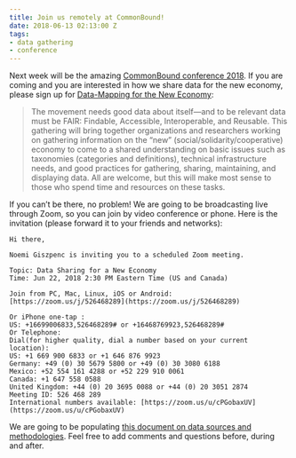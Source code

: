 ```yaml
---
title: Join us remotely at CommonBound!
date: 2018-06-13 02:13:00 Z
tags:
- data gathering
- conference
---
```


Next week will be the amazing [CommonBound conference 2018](http://www.commonbound.org/). If you are coming and you are interested in how we share data for the new economy, please sign up for [Data-Mapping for the New Economy](http://sched.co/E3RV):

> The movement needs good data about itself—and to be relevant data must be FAIR: Findable, Accessible, Interoperable, and Reusable. This gathering will bring together organizations and researchers working on gathering information on the “new” (social/solidarity/cooperative) economy to come to a shared understanding on basic issues such as taxonomies (categories and definitions), technical infrastructure needs, and good practices for gathering, sharing, maintaining, and displaying data. All are welcome, but this will make most sense to those who spend time and resources on these tasks.

If you can’t be there, no problem! We are going to be broadcasting live through Zoom, so you can join by video conference or phone. Here is the invitation (please forward it to your friends and networks):

    Hi there,

    Noemi Giszpenc is inviting you to a scheduled Zoom meeting.

    Topic: Data Sharing for a New Economy
    Time: Jun 22, 2018 2:30 PM Eastern Time (US and Canada)

    Join from PC, Mac, Linux, iOS or Android: [https://zoom.us/j/526468289](https://zoom.us/j/526468289)

    Or iPhone one-tap :
    US: +16699006833,526468289# or +16468769923,526468289#
    Or Telephone:
    Dial(for higher quality, dial a number based on your current location):
    US: +1 669 900 6833 or +1 646 876 9923
    Germany: +49 (0) 30 5679 5800 or +49 (0) 30 3080 6188
    Mexico: +52 554 161 4288 or +52 229 910 0061
    Canada: +1 647 558 0588
    United Kingdom: +44 (0) 20 3695 0088 or +44 (0) 20 3051 2874
    Meeting ID: 526 468 289
    International numbers available: [https://zoom.us/u/cPGobaxUV](https://zoom.us/u/cPGobaxUV)

We are going to be populating [this document on data sources and methodologies](https://docs.google.com/document/d/11Hh3U08SSsnLPkMpr6FzPx3JPf6HZxhdq09j1esgOA0/edit#). Feel free to add comments and questions before, during and after.
